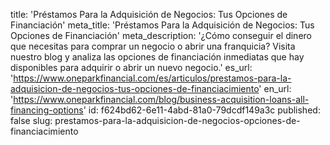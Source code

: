 title: 'Préstamos Para la Adquisición de Negocios: Tus Opciones de Financiación'
meta_title: 'Préstamos Para la Adquisición de Negocios: Tus Opciones de Financiación'
meta_description: '¿Cómo conseguir el dinero que necesitas para comprar un negocio o abrir una franquicia? Visita nuestro blog y analiza las opciones de financiación inmediatas que hay disponibles para adquirir o abrir un nuevo negocio.'
es_url: 'https://www.oneparkfinancial.com/es/articulos/prestamos-para-la-adquisicion-de-negocios-tus-opciones-de-financiacimiento'
en_url: 'https://www.oneparkfinancial.com/blog/business-acquisition-loans-all-financing-options'
id: f624bd62-6e11-4abd-81a0-79dcdf149a3c
published: false
slug: prestamos-para-la-adquisicion-de-negocios-opciones-de-financiacimiento

